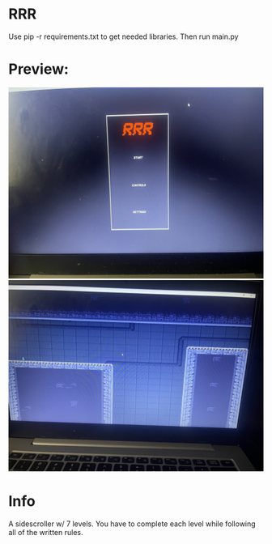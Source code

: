 # RRR

Use pip -r requirements.txt to get needed libraries. Then run main.py

# Preview:

 <img src="Preview\\IMG_2379.jpg">
 <img src="Preview\\IMG_2380.jpg"><br>

# Info

A sidescroller w/ 7 levels. You have to complete each level while following all of the written rules.
